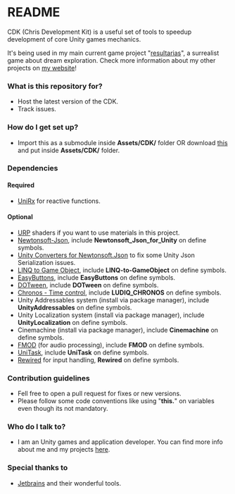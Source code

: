 # README #

CDK (Chris Development Kit) is a useful set of tools to speedup development of core Unity games mechanics. 

It's being used in my main current game project "[resultarias](https://gamejolt.com/games/resultarias/472865)", a surrealist game about dream exploration.
Check more information about my other projects on [my website](https://chrisjogos.com)!

### What is this repository for? ###

* Host the latest version of the CDK.
* Track issues.

### How do I get set up? ###

* Import this as a submodule inside **Assets/CDK/** folder OR download [this](https://github.com/Chrisdbhr/CDK/archive/master.zip) and put inside **Assets/CDK/** folder.

### Dependencies

#### Required
* [UniRx](https://github.com/neuecc/UniRx) for reactive functions.

#### Optional
* [URP](https://docs.unity3d.com/Packages/com.unity.render-pipelines.universal@latest) shaders if you want to use materials in this project.
* [Newtonsoft-Json](https://docs.unity3d.com/Packages/com.unity.nuget.newtonsoft-json@3.0/manual/index.html), include **Newtonsoft_Json_for_Unity** on define symbols.
* [Unity Converters for Newtonsoft.Json](https://github.com/jilleJr/Newtonsoft.Json-for-Unity.Converters) to fix some Unity Json Serialization issues. 
* [LINQ to Game Object](https://github.com/neuecc/LINQ-to-GameObject-for-Unity), include **LINQ-to-GameObject** on define symbols.
* [EasyButtons](https://openupm.com/packages/com.madsbangh.easybuttons/), include **EasyButtons** on define symbols.
* [DOTween](https://assetstore.unity.com/packages/tools/animation/dotween-hotween-v2-27676), include **DOTween** on define symbols.
* [Chronos - Time control](https://ludiq.io/chronos), include **LUDIQ_CHRONOS** on define symbols.
* Unity Addressables system (install via package manager), include **UnityAddressables** on define symbols.
* Unity Localization system (install via package manager), include **UnityLocalization** on define symbols.
* Cinemachine (install via package manager), include **Cinemachine** on define symbols.
* [FMOD](https://www.fmod.com) (for audio processing), include **FMOD** on define symbols.
* [UniTask](https://github.com/Cysharp/UniTask), include **UniTask** on define symbols.
* [Rewired](https://assetstore.unity.com/packages/tools/utilities/rewired-21676) for input handling, **Rewired** on define symbols.

### Contribution guidelines ###

* Fell free to open a pull request for fixes or new versions.
* Please follow some code conventions like using "**this.**" on variables even though its not mandatory.

### Who do I talk to? ###

* I am an Unity games and application developer. You can find more info about me and my projects [here](https://chrisjogos.com).

### Special thanks to ###

* [Jetbrains](https://www.jetbrains.com/?from=ChrisDevelopmentKit) and their wonderful tools.
